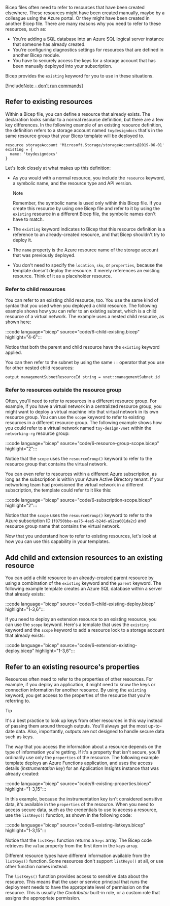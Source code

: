 Bicep files often need to refer to resources that have been created elsewhere. These resources might have been created manually, maybe by a colleague using the Azure portal. Or they might have been created in another Bicep file. There are many reasons why you need to refer to these resources, such as:

- You're adding a SQL database into an Azure SQL logical server instance that someone has already created.
- You're configuring diagnostics settings for resources that are defined in another Bicep module.
- You have to securely access the keys for a storage account that has been manually deployed into your subscription.

Bicep provides the `existing` keyword for you to use in these situations.

[!include[Note - don't run commands](../../../includes/dont-run-commands.md)]

## Refer to existing resources

Within a Bicep file, you can define a resource that already exists. The declaration looks similar to a normal resource definition, but there are a few key differences. In the following example of an existing resource definition, the definition refers to a storage account named `toydesigndocs` that's in the same resource group that your Bicep template will be deployed to.

```bicep
resource storageAccount 'Microsoft.Storage/storageAccounts@2019-06-01' existing = {
  name: 'toydesigndocs'
}
```

Let's look closely at what makes up this definition:

- As you would with a normal resource, you include the `resource` keyword, a symbolic name, and the resource type and API version.
  
  > [!NOTE]
  > Remember, the symbolic name is used only within this Bicep file. If you create this resource by using one Bicep file and refer to it by using the `existing` resource in a different Bicep file, the symbolic names don't have to match.

- The `existing` keyword indicates to Bicep that this resource definition is a reference to an already-created resource, and that Bicep shouldn't try to deploy it.
- The `name` property is the Azure resource name of the storage account that was previously deployed.
- You don't need to specify the `location`, `sku`, or `properties`, because the template doesn't deploy the resource. It merely references an existing resource. Think of it as a placeholder resource.

### Refer to child resources

You can refer to an existing child resource, too. You use the same kind of syntax that you used when you deployed a child resource. The following example shows how you can refer to an existing subnet, which is a child resource of a virtual network. The example uses a nested child resource, as shown here:

:::code language="bicep" source="code/6-child-existing.bicep" highlight="4-6":::

Notice that both the parent and child resource have the `existing` keyword applied.

You can then refer to the subnet by using the same `::` operator that you use for other nested child resources:

```bicep
output managementSubnetResourceId string = vnet::managementSubnet.id
```

### Refer to resources outside the resource group

Often, you'll need to refer to resources in a different resource group. For example, if you have a virtual network in a centralized resource group, you might want to deploy a virtual machine into that virtual network in its own resource group. You can use the `scope` keyword to refer to existing resources in a different resource group. The following example shows how you could refer to a virtual network named `toy-design-vnet` within the `networking-rg` resource group:

:::code language="bicep" source="code/6-resource-group-scope.bicep" highlight="2":::

Notice that the `scope` uses the `resourceGroup()` keyword to refer to the resource group that contains the virtual network.

You can even refer to resources within a different Azure subscription, as long as the subscription is within your Azure Active Directory tenant. If your networking team had provisioned the virtual network in a different subscription, the template could refer to it like this:

:::code language="bicep" source="code/6-subscription-scope.bicep" highlight="2":::

Notice that the `scope` uses the `resourceGroup()` keyword to refer to the Azure subscription ID (`f0750bbe-ea75-4ae5-b24d-a92ca601da2c`) and resource group name that contains the virtual network.

Now that you understand how to refer to existing resources, let's look at how you can use this capability in your templates.

## Add child and extension resources to an existing resource

You can add a child resource to an already-created parent resource by using a combination of the `existing` keyword and the `parent` keyword. The following example template creates an Azure SQL database within a server that already exists:

:::code language="bicep" source="code/6-child-existing-deploy.bicep" highlight="1-3,6":::

If you need to deploy an extension resource to an existing resource, you can use the `scope` keyword. Here's a template that uses the `existing` keyword and the `scope` keyword to add a resource lock to a storage account that already exists:

:::code language="bicep" source="code/6-extension-existing-deploy.bicep" highlight="1-3,6":::

## Refer to an existing resource's properties

Resources often need to refer to the properties of other resources. For example, if you deploy an application, it might need to know the keys or connection information for another resource. By using the `existing` keyword, you get access to the properties of the resource that you're referring to.

> [!TIP]
> It's a best practice to look up keys from other resources in this way instead of passing them around through outputs. You'll always get the most up-to-date data. Also, importantly, outputs are not designed to handle secure data such as keys.

The way that you access the information about a resource depends on the type of information you're getting. If it's a property that isn't secure, you'll ordinarily use only the `properties` of the resource. The following example template deploys an Azure Functions application, and uses the access details (_instrumentation key_) for an Application Insights instance that was already created:

:::code language="bicep" source="code/6-existing-properties.bicep" highlight="1-3,15":::

In this example, because the instrumentation key isn't considered sensitive data, it's available in the `properties` of the resource. When you need to access secure data, such as the credentials to use to access a resource, use the `listKeys()` function, as shown in the following code:

:::code language="bicep" source="code/6-existing-listkeys.bicep" highlight="1-3,15":::

Notice that the `listKeys` function returns a `keys` array. The Bicep code retrieves the `value` property from the first item in the `keys` array.

Different resource types have different information available from the `listKeys()` function. Some resources don't support `listKeys()` at all, or use other function names instead.

The `listKeys()` function provides access to sensitive data about the resource. This means that the user or service principal that runs the deployment needs to have the appropriate level of permission on the resource. This is usually the *Contributor* built-in role, or a custom role that assigns the appropriate permission.
